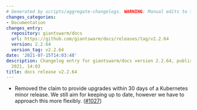 ```yaml
---
# Generated by scripts/aggregate-changelogs. WARNING: Manual edits to this files will be overwritten.
changes_categories:
- Documentation
changes_entry:
  repository: giantswarm/docs
  url: https://github.com/giantswarm/docs/releases/tag/v2.2.64
  version: 2.2.64
  version_tag: v2.2.64
date: '2021-07-15T14:03:48'
description: Changelog entry for giantswarm/docs version 2.2.64, published on 15 July
  2021, 14:03
title: docs release v2.2.64
---
```


- Removed the claim to provide upgrades within 30 days of a Kubernetes minor release. We still aim for keeping up to date, however we have to approach this more flexibly. ([#1027](https://github.com/giantswarm/docs/pull/1027))
